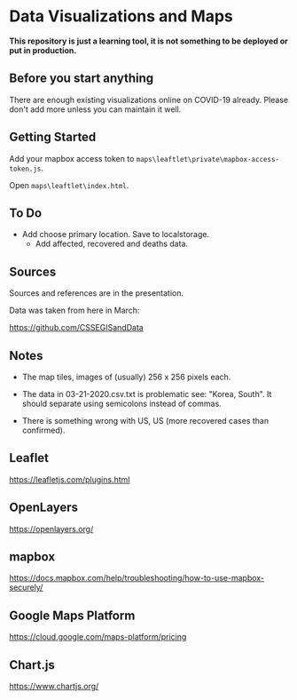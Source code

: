 # Data Visualizations and Maps

**This repository is just a learning tool, it is not something to be 
deployed or put in production.**

## Before you start anything

There are enough existing visualizations online on COVID-19 already. Please
don't add more unless you can maintain it well.

## Getting Started

Add your mapbox access token to `maps\leaftlet\private\mapbox-access-token.js`.

Open `maps\leaftlet\index.html`.

## To Do

- Add choose primary location. Save to localstorage.
  - Add affected, recovered and deaths data.

## Sources

Sources and references are in the presentation.

Data was taken from here in March:

https://github.com/CSSEGISandData

## Notes

- The map tiles, images of (usually) 256 x 256 pixels each.

- The data in 03-21-2020.csv.txt is problematic see: "Korea, South".
It should separate using semicolons instead of commas.

- There is something wrong with US, US (more recovered cases than confirmed).

## Leaflet

https://leafletjs.com/plugins.html

## OpenLayers

https://openlayers.org/

## mapbox

https://docs.mapbox.com/help/troubleshooting/how-to-use-mapbox-securely/

## Google Maps Platform

https://cloud.google.com/maps-platform/pricing

## Chart.js

https://www.chartjs.org/